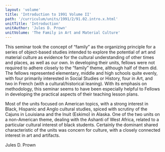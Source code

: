 ```yaml
---
layout: 'volume'
title: 'Introduction to 1991 Volume II'
path: '/curriculum/units/1991/2/91.02.intro.x.html'
unitTitle: 'Introduction'
unitAuthor: 'Jules D. Prown'
unitVolume: 'The Family in Art and Material Culture'
---
```


<body>
 <p>
  This seminar took the concept of “family” as the organizing principle for a series of object-based studies intended to explore the potential of art and material culture as evidence for the cultural understanding of other times and places, as well as our own. In developing their units, fellows were not required to adhere closely to the “family” theme, although half of them did. The fellows represented elementary, middle and high schools quite evenly, with four primarily interested in Social Studies or History, four in Art, and two in French (with a cultural/historical leaning). With its emphasis on methodology, this seminar seems to have been especially helpful to Fellows in developing the practical aspects of their teaching lesson plans.
 </p>
 <p>
  Most of the units focused on American topics, with a strong interest in Black, Hispanic and Anglo cultural studies, spiced with scrutiny of the Cajuns in Louisiana and the Inuit (Eskimo) in Alaska. One of the two units on a non-American theme, dealing with the Ashanti of West Africa, related to a particular cultural interest of black students. Certainly the dominant shared characteristic of the units was concern for culture, with a closely connected interest in art and artifacts.
 </p>
 <p>
  Jules D. Prown
 </p>

</body>
